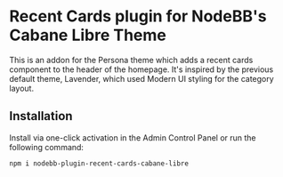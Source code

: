 # Recent Cards plugin for NodeBB's Cabane Libre Theme

This is an addon for the Persona theme which adds a recent cards component to the header of the homepage. It's inspired by the previous default theme, Lavender, which used Modern UI styling for the category layout.


## Installation

Install via one-click activation in the Admin Control Panel or run the following command:

    npm i nodebb-plugin-recent-cards-cabane-libre
